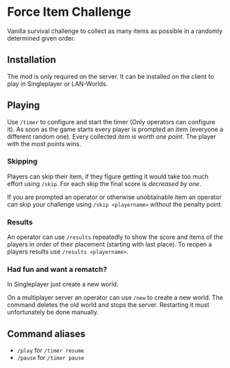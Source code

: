 # Force Item Challenge
Vanilla survival challenge to collect as many items as possible
in a randomly determined given order.

## Installation
The mod is only required on the server.
It can be installed on the client to play in Singleplayer or LAN-Worlds.

## Playing
Use `/timer` to configure and start the timer (Only operators can configure it).
As soon as the game starts every player is prompted an item (everyone a different random one).
Every collected _item is worth one point_.
The player with the most points wins.

### Skipping
Players can skip their item, if they figure getting it would take too much effort using `/skip`.
For each skip the final score is _decreased by one_.

If you are prompted an operator or otherwise unobtainable item
an operator can skip your challenge using `/skip <playername>` without the penalty point.

### Results
An operator can use `/results` repeatedly
to show the score and items of the players
in order of their placement (starting with last place).
To reopen a players results use `/results <playername>`.

### Had fun and want a rematch?
In Singleplayer just create a new world.

On a multiplayer server an operator can use `/new` to create a new world.
The command deletes the old world and stops the server.
Restarting it must unfortunately be done manually.


## Command aliases
- `/play` for `/timer resume`
- `/pause` for `/timer pause`